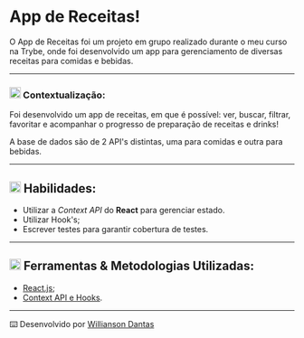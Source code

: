 # App de Receitas!

O App de Receitas foi um projeto em grupo realizado durante o meu curso na Trybe, onde foi desenvolvido um app para gerenciamento de diversas receitas para comidas e bebidas.

-----

### <img height="20" src="https://raw.githubusercontent.com/innng/innng/master/assets/soulgem-sayaka.gif"/> Contextualização:

Foi desenvolvido um app de receitas, em que é possível: ver, buscar, filtrar, favoritar e acompanhar o progresso de preparação de receitas e drinks!

A base de dados são de 2 API's distintas, uma para comidas e outra para bebidas.

-----

## <img height="20" src="https://raw.githubusercontent.com/innng/innng/master/assets/soulgem-sayaka.gif"/> Habilidades:

  - Utilizar a _Context API_ do **React** para gerenciar estado.
  - Utilizar Hook's;
  - Escrever testes para garantir cobertura de testes.

-----

## <img height="20" src="https://raw.githubusercontent.com/innng/innng/master/assets/soulgem-sayaka.gif"/> Ferramentas & Metodologias Utilizadas:

  - [React.js](https://reactjs.org/docs/getting-started.html);
  - [Context API e Hooks](https://reactjs.org/docs/hooks-intro.html?).

-----

⌨️ Desenvolvido por [Willianson Dantas](https://www.linkedin.com/in/willianson-dantas/)

<!--
-->

